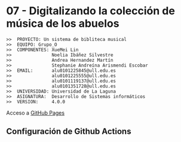 # 07 - Digitalizando la colección de música de los abuelos

```
>>  PROYECTO: Un sistema de bibliteca musical
>>  EQUIPO: Grupo_O
>>  COMPONENTES: XueMei Lin
>>               Noelia Ibáñez Silvestre
>>               Andrea Hernandez Martín
>>               Stephanie Andreína Arismendi Escobar
>>  EMAIL:       alu0101225845@ull.edu.es
>>               alu0101225555@ull.edu.es
>>               alu0101119137@ull.edu.es
>>               alu0101351728@ull.edu.es
>>  UNIVERSIDAD: Universidad de La Laguna
>>  ASIGNATURA:  Desarrollo de Sistemas informáticos
>>  VERSION:     4.0.0
```

Acceso a [GitHub Pages](https://ull-esit-inf-dsi-2122.github.io/ull-esit-inf-dsi-21-22-prct07-music-datamodel-grupo-o/)

## Configuración de Github Actions
